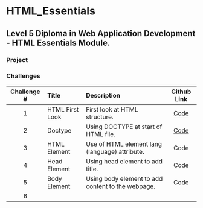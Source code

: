 # HTML_Essentials
## Level 5 Diploma in Web Application Development - HTML Essentials Module.

### Project



### Challenges

| Challenge #| Title |Description | Github Link |
| :---:      | :---  |:--         | :---:       |
|1 | HTML First Look | First look at HTML structure. | <a href="https://github.com/TaherCCG/HTML_Essentials/blob/48c8c52cee40cf5dfc4fb5d96d5d61b8818ad7d4/01-FirstLook/Index.html">Code</a> |
|2 | Doctype | Using DOCTYPE at start of HTML file. | <a href="https://github.com/TaherCCG/HTML_Essentials/blob/48c8c52cee40cf5dfc4fb5d96d5d61b8818ad7d4/02-DOCTYPE/index.html">Code</a> |
|3 | HTML Element | Use of HTML element lang (language) attribute. | <a herf="">Code</a> |
|4 | Head Element | Using head element to add title. |<a herf="">Code</a> |
|5 | Body Element | Using body element to add content to the webpage. | <a herf="">Code</a> |
|6 | 
